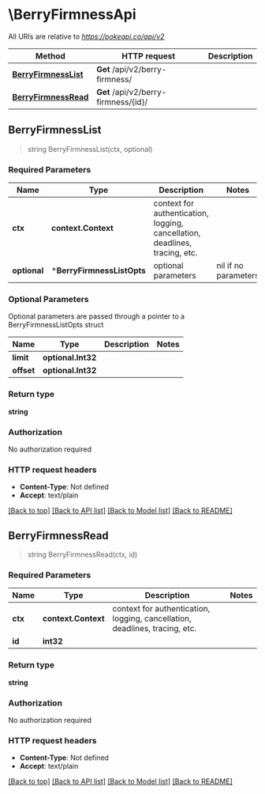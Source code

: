 # \BerryFirmnessApi

All URIs are relative to *https://pokeapi.co/api/v2*

Method | HTTP request | Description
------------- | ------------- | -------------
[**BerryFirmnessList**](BerryFirmnessApi.md#BerryFirmnessList) | **Get** /api/v2/berry-firmness/ | 
[**BerryFirmnessRead**](BerryFirmnessApi.md#BerryFirmnessRead) | **Get** /api/v2/berry-firmness/{id}/ | 



## BerryFirmnessList

> string BerryFirmnessList(ctx, optional)



### Required Parameters


Name | Type | Description  | Notes
------------- | ------------- | ------------- | -------------
**ctx** | **context.Context** | context for authentication, logging, cancellation, deadlines, tracing, etc.
 **optional** | ***BerryFirmnessListOpts** | optional parameters | nil if no parameters

### Optional Parameters

Optional parameters are passed through a pointer to a BerryFirmnessListOpts struct


Name | Type | Description  | Notes
------------- | ------------- | ------------- | -------------
 **limit** | **optional.Int32**|  | 
 **offset** | **optional.Int32**|  | 

### Return type

**string**

### Authorization

No authorization required

### HTTP request headers

- **Content-Type**: Not defined
- **Accept**: text/plain

[[Back to top]](#) [[Back to API list]](../README.md#documentation-for-api-endpoints)
[[Back to Model list]](../README.md#documentation-for-models)
[[Back to README]](../README.md)


## BerryFirmnessRead

> string BerryFirmnessRead(ctx, id)



### Required Parameters


Name | Type | Description  | Notes
------------- | ------------- | ------------- | -------------
**ctx** | **context.Context** | context for authentication, logging, cancellation, deadlines, tracing, etc.
**id** | **int32**|  | 

### Return type

**string**

### Authorization

No authorization required

### HTTP request headers

- **Content-Type**: Not defined
- **Accept**: text/plain

[[Back to top]](#) [[Back to API list]](../README.md#documentation-for-api-endpoints)
[[Back to Model list]](../README.md#documentation-for-models)
[[Back to README]](../README.md)

